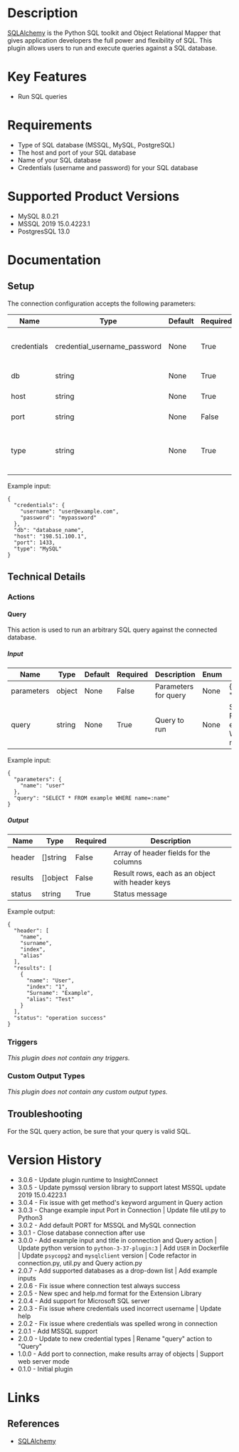 # Description

[SQLAlchemy](http://docs.sqlalchemy.org/en/latest/) is the Python SQL toolkit and Object Relational Mapper that gives application developers the full power and flexibility of SQL.
This plugin allows users to run and execute queries against a SQL database.

# Key Features

* Run SQL queries

# Requirements

* Type of SQL database (MSSQL, MySQL, PostgreSQL)
* The host and port of your SQL database
* Name of your SQL database
* Credentials (username and password) for your SQL database

# Supported Product Versions

* MySQL 8.0.21
* MSSQL 2019 15.0.4223.1
* PostgresSQL 13.0

# Documentation

## Setup

The connection configuration accepts the following parameters:

|Name|Type|Default|Required|Description|Enum|Example|
|----|----|-------|--------|-----------|----|-------|
|credentials|credential_username_password|None|True|Database username and password|None|{ "username": "user@example.com", "password": "mypassword"}|
|db|string|None|True|Database name|None|database_name|
|host|string|None|True|Database hostname|None|198.51.100.1|
|port|string|None|False|Database port|None|1433|
|type|string|None|True|Database type (MSSQL, MySQL, PostgreSQL)|['MSSQL', 'MySQL', 'PostgreSQL']|MySQL|

Example input:

```
{
  "credentials": {
    "username": "user@example.com",
    "password": "mypassword"
  },
  "db": "database_name",
  "host": "198.51.100.1",
  "port": 1433,
  "type": "MySQL"
}
```

## Technical Details

### Actions

#### Query

This action is used to run an arbitrary SQL query against the connected database.

##### Input

|Name|Type|Default|Required|Description|Enum|Example|
|----|----|-------|--------|-----------|----|-------|
|parameters|object|None|False|Parameters for query|None|{ "name": "user" }|
|query|string|None|True|Query to run|None|SELECT * FROM example WHERE name=:name|

Example input:

```
{
  "parameters": {
    "name": "user"
  },
  "query": "SELECT * FROM example WHERE name=:name"
}
```

##### Output

|Name|Type|Required|Description|
|----|----|--------|-----------|
|header|[]string|False|Array of header fields for the columns|
|results|[]object|False|Result rows, each as an object with header keys|
|status|string|True|Status message|

Example output:

```
{
  "header": [
    "name",
    "surname",
    "index",
    "alias"
  ],
  "results": [
    {
      "name": "User",
      "index": "1",
      "Surname": "Example",
      "alias": "Test"
    }
  ],
  "status": "operation success"
}
```

### Triggers

_This plugin does not contain any triggers._

### Custom Output Types

_This plugin does not contain any custom output types._

## Troubleshooting

For the SQL query action, be sure that your query is valid SQL.

# Version History

* 3.0.6 - Update plugin runtime to InsightConnect
* 3.0.5 - Update pymssql version library to support latest MSSQL update 2019 15.0.4223.1
* 3.0.4 - Fix issue with get method's keyword argument in Query action
* 3.0.3 - Change example input Port in Connection | Update file util.py to Python3
* 3.0.2 - Add default PORT for MSSQL and MySQL connection
* 3.0.1 - Close database connection after use
* 3.0.0 - Add example input and title in connection and Query action | Update python version to `python-3-37-plugin:3` | Add `USER` in Dockerfile | Update `psycopg2` and `mysqlclient` version | Code refactor in connection.py, util.py and Query action.py
* 2.0.7 - Add supported databases as a drop-down list | Add example inputs
* 2.0.6 - Fix issue where connection test always success
* 2.0.5 - New spec and help.md format for the Extension Library
* 2.0.4 - Add support for Microsoft SQL server
* 2.0.3 - Fix issue where credentials used incorrect username | Update help
* 2.0.2 - Fix issue where credentials was spelled wrong in connection
* 2.0.1 - Add MSSQL support
* 2.0.0 - Update to new credential types | Rename "query" action to "Query"
* 1.0.0 - Add port to connection, make results array of objects | Support web server mode
* 0.1.0 - Initial plugin

# Links

## References

* [SQLAlchemy](http://docs.sqlalchemy.org/en/latest/)
